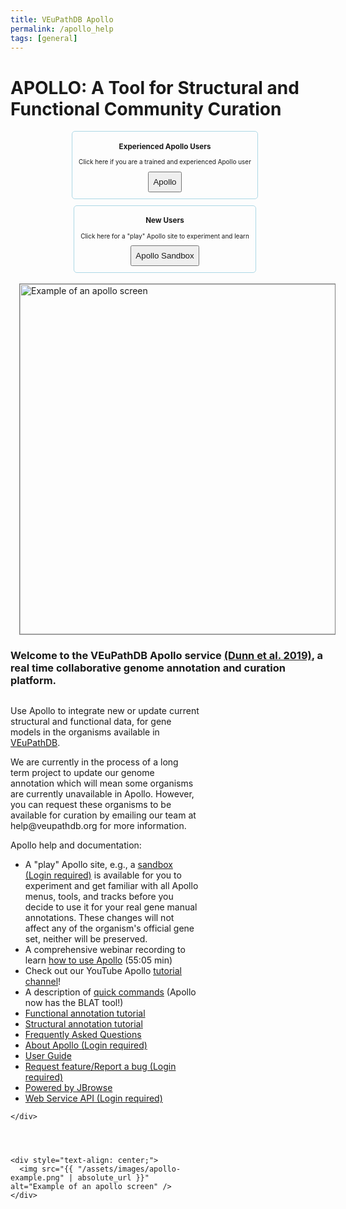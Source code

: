 ```yaml
---
title: VEuPathDB Apollo
permalink: /apollo_help
tags: [general]
---
```

<style>

div.apollo-layout {
  display: flex;
  justify-content: space-between;
}
div.apollo-layout>div {
  width: 60%;
}
div.apollo-layout img {
  width: 40em; 
  margin-top: .5em; 
  margin-left: 1em;  
  border: 1px solid grey;
}
div.centered-button {
  margin-top: 1.5em;
  text-align: center;
}
div.centered-button a {
  text-decoration: none;
}

.flex-container {
  display: flex;
  flex-direction: row;
  flex-wrap: wrap;
  width: 100%;
  justify-content: center;
  font-size: 95%;
}
.flex-container div {
  font-size: 75%;
  border: 0.2em solid lightblue;
  border-radius: 0.5em;
  margin: 0 1em 1em 0;
  padding: 0 1em 1em;
  text-align: center;
}
.flex-container div button {
  padding: 0.5em;
}
.flex-container div button a {
  text-decoration: none;
}
.flex-container div h3 {
  text-align: center;
}

</style>

<h1>APOLLO: A Tool for Structural and Functional Community Curation</h1>

  <div class="static-content flex-container">
  <div>
    <h3>Experienced Apollo Users</h3>
    <p>Click here if you are a trained and experienced Apollo user</p>
    <button><a href="https://apollo.veupathdb.org/">Apollo</a></button>
  </div>
  <div>
    <h3>New Users</h3>
    <p>Click here for a "play" Apollo site to experiment and learn</p>
    <button><a href="https://apollo-sandbox.veupathdb.org/annotator/index">Apollo Sandbox</a></button>
  </div>
  </div>

  <div class="apollo-layout">
      <img src="{{ "/assets/images/apollo-example.png" | absolute_url }}" alt="Example of an apollo screen" />      
  </div>

<div class="static-content">
  <h3>Welcome to the VEuPathDB Apollo service <a target="_blank" href="https://pubmed.ncbi.nlm.nih.gov/30726205">(Dunn et al. 2019)</a>, a real time collaborative genome annotation and curation platform.</h3>

  <div class="apollo-layout">
    <div>
      <p>
      Use Apollo to integrate new or update current structural and functional data, for gene models in the organisms available in <a href="https://veupathdb.org/veupathdb/app/search/organism/GenomeDataTypes/result">VEuPathDB</a>.</p> 
<p>
We are currently in the process of a long term project to update our genome annotation which will mean some organisms are currently unavailable in Apollo. However, you can request these organisms to be available for curation by emailing our team at help@veupathdb.org for more information.</p>
      
<p>Apollo help and documentation:
<ul> 
 <li>A "play" Apollo site, e.g., a <a href="https://apollo-sandbox.veupathdb.org/annotator/index">sandbox (Login required)</a> is available for you to experiment and get familiar with all Apollo menus, tools, and tracks before you decide to use it for your real gene manual annotations. These changes will not affect any of the organism's official gene set, neither will be preserved.</li>
  <li>A comprehensive webinar recording to learn <a target="_blank" href="https://www.youtube.com/watch?v=sHn_qOCYQ38">how to use Apollo</a> (55:05 min)</li>
  <li>Check out our YouTube Apollo <a target="_blank" href="https://youtube.com/playlist?list=PLWzQB3i5sYALdtuACxZRowVoqhLimhwx_">tutorial channel</a>!</li>
  <li>A description of <a href="/a/app/static-content/apolloQuickCommands.html">quick commands</a> (Apollo now has the BLAT tool!)</li> 
  <li><a href="{{'/documents/Apollo_functional_annotation_26_10_2021.pdf' | absolute_url}}">Functional annotation tutorial </a> </li>
  <li><a href="{{'/documents/Apollo_structural_annotation_13_02_2023.pdf' | absolute_url}}">Structural annotation tutorial </a> </li>
  <li><a href="/a/app/static-content/faq.html#apollo">Frequently Asked Questions</a></li>
  <li><a href="https://apollo.veupathdb.org/1613634913933131701353630290/about">About Apollo (Login required)</a></li> 
  <li><a target="_blank" href="https://genomearchitect.readthedocs.io/en/latest/UsersGuide.html">User Guide</a></li> 
  <li><a target="_blank" href="https://github.com/gmod/apollo/issues/new">Request feature/Report a bug (Login required)</a></li> 
  <li><a target="_blank" href="https://jbrowse.org/jb2/">Powered by JBrowse</a></li> 
  <li><a href="https://apollo.veupathdb.org/56133187121381847651851098590/jbrowse/web_services/api">Web Service API (Login required)</a></li> 

</ul>
  </p>
      
    </div>
  

  
  
    <div style="text-align: center;">
      <img src="{{ "/assets/images/apollo-example.png" | absolute_url }}" alt="Example of an apollo screen" />      
    </div>
  </div>

</div>

